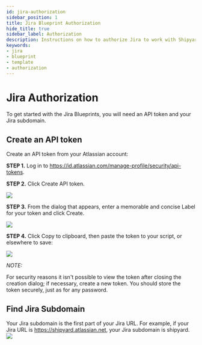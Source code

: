 ```yaml
---
id: jira-authorization
sidebar_position: 1
title: Jira Blueprint Authorization
hide_title: true
sidebar_label: Authorization
description: Instructions on how to authorize Jira to work with Shipyard's low-code Jira templates.
keywords:
- jira
- blueprint
- template
- authorization
---
```


# Jira Authorization
To get started with the Jira Blueprints, you will need an API token and your Jira subdomain.

## Create an API token
Create an API token from your Atlassian account:

**STEP 1.** Log in to https://id.atlassian.com/manage-profile/security/api-tokens.

**STEP 2.** Click Create API token.

![](https://cdn.sanity.io/images/2xyydva6/production/1c7a78426b8cc200dd6b83693e6cff6ed044b221-635x348.png?w=450)

**STEP 3.** From the dialog that appears, enter a memorable and concise Label for your token and click Create.

![](https://cdn.sanity.io/images/2xyydva6/production/bd2102af5bd1a894268f6905df1909a4a55b4137-421x335.png?w=450)

**STEP 4.** Click Copy to clipboard, then paste the token to your script, or elsewhere to save:

![](https://cdn.sanity.io/images/2xyydva6/production/a2dcb06c6de39914f5ad84ff5d07021e7e7c4506-418x299.png?w=450)

_NOTE:_

For security reasons it isn't possible to view the token after closing the creation dialog; if necessary, create a new token.
You should store the token securely, just as for any password.

## Find Jira Subdomain
Your Jira subdomain is the first part of your Jira URL. For example, if your Jira URL is https://shipyard.atlassian.net, your Jira subdomain is shipyard.
![](https://cdn.sanity.io/images/2xyydva6/production/9c5cad9dbc8f6d5e9aa2198fd830d69366c8b953-431x47.png?w=450)
